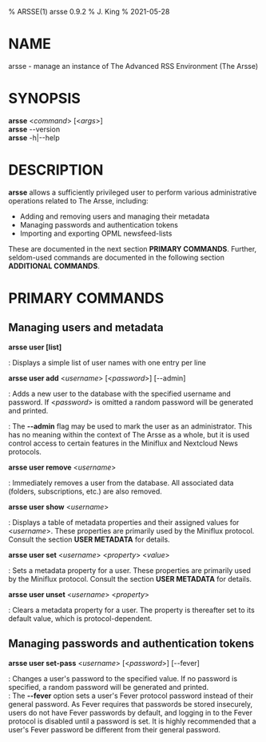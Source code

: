 % ARSSE(1) arsse 0.9.2
% J. King
% 2021-05-28

# NAME

arsse - manage an instance of The Advanced RSS Environment (The Arsse)

# SYNOPSIS

**arsse** <*command*> [<*args*>]\
**arsse** --version\
**arsse** -h|--help

# DESCRIPTION

**arsse** allows a sufficiently privileged user to perform various administrative operations related to The Arsse, including:

- Adding and removing users and managing their metadata
- Managing passwords and authentication tokens
- Importing and exporting OPML newsfeed-lists

These are documented in the next section **PRIMARY COMMANDS**. Further, seldom-used commands are documented in the following section **ADDITIONAL COMMANDS**.

# PRIMARY COMMANDS

## Managing users and metadata

**arsse user [list]**

: Displays a simple list of user names with one entry per line

**arsse user add** <*username*> [<*password*>] [--admin]

: Adds a new user to the database with the specified username and password. If <*password*> is omitted a random password will be generated and printed.

: The **--admin** flag may be used to mark the user as an administrator. This has no meaning within the context of The Arsse as a whole, but it is used control access to certain features in the Miniflux and Nextcloud News protocols. 

**arsse user remove** <*username*>

: Immediately removes a user from the database. All associated data (folders, subscriptions, etc.) are also removed.

**arsse user show** <*username*>

: Displays a table of metadata properties and their assigned values for <*username*>. These properties are primarily used by the Miniflux protocol. Consult the section **USER METADATA** for details.

**arsse user set** <*username*> <*property*> <*value*>

: Sets a metadata property for a user. These properties are primarily used by the Miniflux protocol. Consult the section **USER METADATA** for details.

**arsse user unset** <*username*> <*property*>

: Clears a metadata property for a user. The property is thereafter set to its default value, which is protocol-dependent.

## Managing passwords and authentication tokens

**arsse user set-pass** <*username*> [<*password*>] [--fever]

: Changes a user's password to the specified value. If no password is specified, a random password will be generated and printed.
\
: The **--fever** option sets a user's Fever protocol password instead of their general password. As Fever requires that passwords be stored insecurely, users do not have Fever passwords by default, and logging in to the Fever protocol is disabled until a password is set. It is highly recommended that a user's Fever password be different from their general password.
